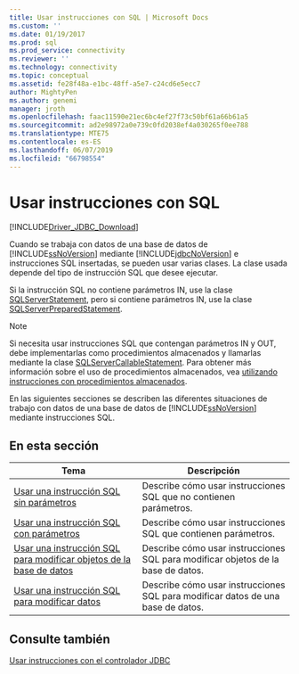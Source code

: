 ```yaml
---
title: Usar instrucciones con SQL | Microsoft Docs
ms.custom: ''
ms.date: 01/19/2017
ms.prod: sql
ms.prod_service: connectivity
ms.reviewer: ''
ms.technology: connectivity
ms.topic: conceptual
ms.assetid: fe28f48a-e1bc-48ff-a5e7-c24cd6e5ecc7
author: MightyPen
ms.author: genemi
manager: jroth
ms.openlocfilehash: faac11590e21ec6bc4ef27f73c50bf61a66b61a5
ms.sourcegitcommit: ad2e98972a0e739c0fd2038ef4a030265f0ee788
ms.translationtype: MTE75
ms.contentlocale: es-ES
ms.lasthandoff: 06/07/2019
ms.locfileid: "66798554"
---
```

# <a name="using-statements-with-sql"></a>Usar instrucciones con SQL

[!INCLUDE[Driver_JDBC_Download](../../includes/driver_jdbc_download.md)]

Cuando se trabaja con datos de una base de datos de [!INCLUDE[ssNoVersion](../../includes/ssnoversion-md.md)] mediante [!INCLUDE[jdbcNoVersion](../../includes/jdbcnoversion_md.md)] e instrucciones SQL insertadas, se pueden usar varias clases. La clase usada depende del tipo de instrucción SQL que desee ejecutar.  
  
Si la instrucción SQL no contiene parámetros IN, use la clase [SQLServerStatement](../../connect/jdbc/reference/sqlserverstatement-class.md), pero si contiene parámetros IN, use la clase [SQLServerPreparedStatement](../../connect/jdbc/reference/sqlserverpreparedstatement-class.md).  
  
> [!NOTE]  
> Si necesita usar instrucciones SQL que contengan parámetros IN y OUT, debe implementarlas como procedimientos almacenados y llamarlas mediante la clase [SQLServerCallableStatement](../../connect/jdbc/reference/sqlservercallablestatement-class.md). Para obtener más información sobre el uso de procedimientos almacenados, vea [utilizando instrucciones con procedimientos almacenados](../../connect/jdbc/using-statements-with-stored-procedures.md).  
  
En las siguientes secciones se describen las diferentes situaciones de trabajo con datos de una base de datos de [!INCLUDE[ssNoVersion](../../includes/ssnoversion-md.md)] mediante instrucciones SQL.  

## <a name="in-this-section"></a>En esta sección  

| Tema                                                                                                                        | Descripción                                                       |
| ---------------------------------------------------------------------------------------------------------------------------- | ----------------------------------------------------------------- |
| [Usar una instrucción SQL sin parámetros](../../connect/jdbc/using-an-sql-statement-with-no-parameters.md)                 | Describe cómo usar instrucciones SQL que no contienen parámetros.   |
| [Usar una instrucción SQL con parámetros](../../connect/jdbc/using-an-sql-statement-with-parameters.md)                       | Describe cómo usar instrucciones SQL que contienen parámetros.      |
| [Usar una instrucción SQL para modificar objetos de la base de datos](../../connect/jdbc/using-an-sql-statement-to-modify-database-objects.md) | Describe cómo usar instrucciones SQL para modificar objetos de la base de datos.   |
| [Usar una instrucción SQL para modificar datos](../../connect/jdbc/using-an-sql-statement-to-modify-data.md)                         | Describe cómo usar instrucciones SQL para modificar datos de una base de datos. |
  
## <a name="see-also"></a>Consulte también

[Usar instrucciones con el controlador JDBC](../../connect/jdbc/using-statements-with-the-jdbc-driver.md)  
